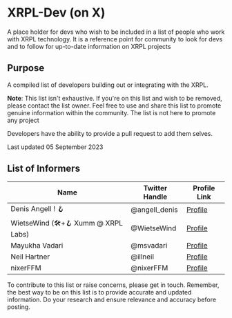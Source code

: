 # XRPL-Dev (on X)
A place holder for devs who wish to be included in a list of people who work with XRPL technology. It is a reference point for community to look for devs and to follow for up-to-date information on XRPL projects

## Purpose

A compiled list of developers building out or integrating with the XRPL.

**Note**: This list isn't exhaustive. If you're on this list and wish to be removed, please contact the list owner. Feel free to use and share this list to promote genuine information within the community.
The list is not here to promote any project

Developers have the ability to provide a pull request to add them selves.

Last updated 05 September 2023

## List of Informers

| Name                                                   | Twitter Handle        | Profile Link                                     |
|--------------------------------------------------------|-----------------------|--------------------------------------------------|
| Denis Angell ! 🪝                                       | @angell_denis         | [Profile](https://x.com/angell_denis)            |
| WietseWind (🛠+🪝 Xumm @ XRPL Labs)                     | @WietseWind           | [Profile](https://x.com/WietseWind)              |
| Mayukha Vadari                                         | @msvadari             | [Profile](https://x.com/msvadari)                |
| Neil Hartner                                           | @illneil              | [Profile](https://x.com/illneil)                 |
| nixerFFM                                               | @nixerFFM             | [Profile](https://x.com/nixerFFM)                | 



To contribute to this list or raise concerns, please get in touch. Remember, the best way to be on this list is to provide accurate and updated information. Do your research and ensure relevance and accuracy before posting.
